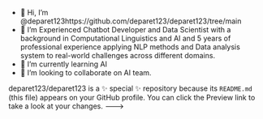 - 👋 Hi, I’m @deparet123https://github.com/deparet123/deparet123/tree/main
- 👀 I’m Experienced Chatbot Developer and Data Scientist with a background in Computational Linguistics and AI and 5 years of professional experience applying NLP methods and Data analysis system to real-world challenges across different domains.
- 🌱 I’m currently learning AI
- 💞️ I’m looking to collaborate on AI team.

deparet123/deparet123 is a ✨ special ✨ repository because its `README.md` (this file) appears on your GitHub profile.
You can click the Preview link to take a look at your changes.
--->
